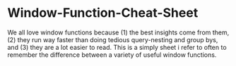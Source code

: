 # Window-Function-Cheat-Sheet

We all love window functions because (1) the best insights come from them, (2) they run way faster than doing tedious query-nesting and group bys, and (3) they are a lot easier to read. This is a simply sheet i refer to often to remember the difference between a variety of useful window functions.
